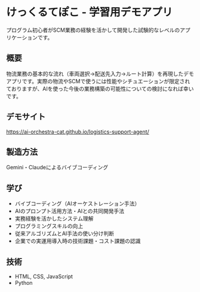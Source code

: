 # けっくるてぽこ - 学習用デモアプリ

プログラム初心者がSCM業務の経験を活かして開発した試験的なレベルのアプリケーションです。

## 概要
物流業務の基本的な流れ（車両選択→配送先入力→ルート計算）を再現したデモアプリです。実際の物流やSCMで使うには性能やシチュエーションが限定されておりますが、AIを使った今後の業務構築の可能性についての検討になれば幸いです。

## デモサイト
https://ai-orchestra-cat.github.io/logistics-support-agent/

## 製造方法
Gemini・Claudeによるバイブコーディング

## 学び
- バイブコーディング（AIオーケストレーション手法）
- AIのプロンプト活用方法・AIとの共同開発手法
- 実務経験を活かしたシステム理解
- プログラミングスキルの向上
- 従来アルゴリズムとAI手法の使い分け判断
- 企業での実運用導入時の技術課題・コスト課題の認識

## 技術
- HTML, CSS, JavaScript
- Python
